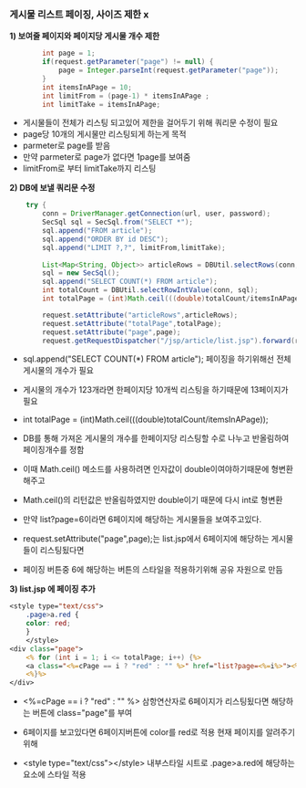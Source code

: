 ### 게시물 리스트 페이징, 사이즈 제한 x

**1\) 보여줄 페이지와 페이지당 게시물 개수 제한**

```java
		int page = 1;
		if(request.getParameter("page") != null) {
			page = Integer.parseInt(request.getParameter("page"));
		}
		int itemsInAPage = 10;
		int limitFrom = (page-1) * itemsInAPage ;
		int limitTake = itemsInAPage;
```

- 게시물들이 전체가 리스팅 되고있어 제한을 걸어두기 위해 쿼리문 수정이 필요
- page당 10개의 게시물만 리스팅되게 하는게 목적
- parmeter로 page를 받음
- 만약 parmeter로 page가 없다면 1page를 보여줌
- limitFrom로 부터 limitTake까지 리스팅



**2\) DB에 보낼 쿼리문 수정**	

```java
	try {
		conn = DriverManager.getConnection(url, user, password);
		SecSql sql = SecSql.from("SELECT *");
		sql.append("FROM article");
        sql.append("ORDER BY id DESC");		
		sql.append("LIMIT ?,?", limitFrom,limitTake);		
        
        List<Map<String, Object>> articleRows = DBUtil.selectRows(conn, sql);
        sql = new SecSql();
        sql.append("SELECT COUNT(*) FROM article");
        int totalCount = DBUtil.selectRowIntValue(conn, sql);
        int totalPage = (int)Math.ceil(((double)totalCount/itemsInAPage));

        request.setAttribute("articleRows",articleRows);
        request.setAttribute("totalPage",totalPage);
        request.setAttribute("page",page);
        request.getRequestDispatcher("/jsp/article/list.jsp").forward(request, response);}
```

-  sql.append("SELECT COUNT(*) FROM article"); 페이징을 하기위해선 전체 게시물의 개수가 필요
- 게시물의 개수가 123개라면 한페이지당 10개씩 리스팅을 하기때문에 13페이지가 필요
- int totalPage = (int)Math.ceil(((double)totalCount/itemsInAPage)); 
- DB를 통해 가져온 게시물의 개수를 한페이지당 리스팅할 수로 나누고 반올림하여 페이징개수를 정함
- 이때 Math.ceil() 메소드를 사용하려면 인자값이 double이여야하기때문에 형변환해주고 
-  Math.ceil()의 리턴값은 반올림하였지만 double이기 때문에 다시 int로 형변환

- 만약 list?page=6이라면 6페이지에 해당하는 게시물들을 보여주고있다. 
- request.setAttribute("page",page);는 list.jsp에서 6페이지에 해당하는 게시물들이 리스팅됬다면 
- 페이징 버튼중 6에 해당하는 버튼의 스타일을 적용하기위해 공유 자원으로 만듬



**3\) list.jsp 에 페이징 추가**


```jsp
<style type="text/css">
	.page>a.red {
	color: red;
	}
	</style>
<div class="page">		
	<% for (int i = 1; i <= totalPage; i++) {%>		
	<a class="<%=cPage == i ? "red" : "" %>" href="list?page=<%=i%>"><%=i%></a>		
	<%}%>
</div>
```

- <%=cPage == i ? "red" : "" %> 삼항연산자로 6페이지가 리스팅됬다면 해당하는 버튼에 class="page"를 부여

- 6페이지를 보고있다면 6페이지버튼에 color를 red로 적용 현재 페이지를 알려주기 위해

- \<style type="text/css">\</style> 내부스타일 시트로 .page>a.red에 해당하는 요소에 스타일 적용

  